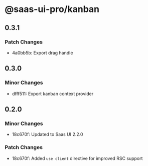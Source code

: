 # @saas-ui-pro/kanban

## 0.3.1

### Patch Changes

- 4a0bb5b: Export drag handle

## 0.3.0

### Minor Changes

- dfff511: Export kanban context provider

## 0.2.0

### Minor Changes

- 18c670f: Updated to Saas UI 2.2.0

### Patch Changes

- 18c670f: Added `use client` directive for improved RSC support
